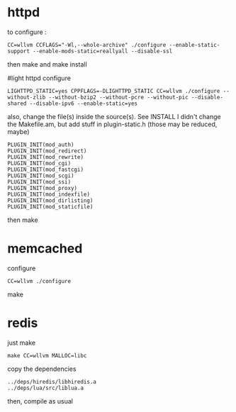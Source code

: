 # httpd

to configure : 
```
CC=wllvm CCFLAGS="-Wl,--whole-archive" ./configure --enable-static-support --enable-mods-static=reallyall --disable-ssl
```
then make and make install


#light httpd
configure
```
LIGHTTPD_STATIC=yes CPPFLAGS=-DLIGHTTPD_STATIC CC=wllvm ./configure --without-zlib --without-bzip2 --without-pcre --without-pic --disable-shared --disable-ipv6 --enable-static=yes
```

also, change the file(s) inside the source(s). See INSTALL
I didn't change the Makefile.am, but add stuff in plugin-static.h (those may be reduced, maybe)

```
PLUGIN_INIT(mod_auth)
PLUGIN_INIT(mod_redirect)
PLUGIN_INIT(mod_rewrite)
PLUGIN_INIT(mod_cgi)
PLUGIN_INIT(mod_fastcgi)
PLUGIN_INIT(mod_scgi)
PLUGIN_INIT(mod_ssi)
PLUGIN_INIT(mod_proxy)
PLUGIN_INIT(mod_indexfile)
PLUGIN_INIT(mod_dirlisting)
PLUGIN_INIT(mod_staticfile)
```

then make

# memcached
configure
```
CC=wllvm ./configure
```
make

# redis
just make
```
make CC=wllvm MALLOC=libc
```

copy the dependencies
```
../deps/hiredis/libhiredis.a
../deps/lua/src/liblua.a
```

then, compile as usual

